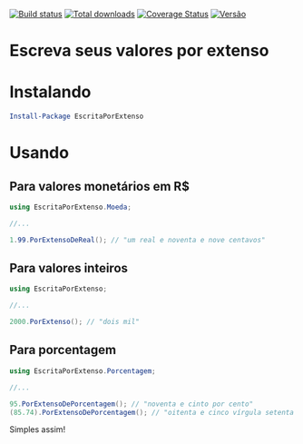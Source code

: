 [![Build status](https://ci.appveyor.com/api/projects/status/nkdw5ed1m10fyrl2?svg=true)](https://ci.appveyor.com/project/gimoteco/escritaporextenso)
[![Total downloads](https://img.shields.io/nuget/dt/EscritaPorExtenso.svg)](https://www.nuget.org/packages/EscritaPorExtenso/)
[![Coverage Status](https://coveralls.io/repos/gimoteco/EscritaPorExtenso/badge.svg?branch=master&service=github)](https://coveralls.io/github/gimoteco/EscritaPorExtenso?branch=master)
[![Versão](https://img.shields.io/nuget/v/EscritaPorExtenso.svg)](https://www.nuget.org/packages/EscritaPorExtenso/)

# Escreva seus valores por extenso

# Instalando
``` powershell
Install-Package EscritaPorExtenso 
```
# Usando

## Para valores monetários em R$

``` csharp
using EscritaPorExtenso.Moeda;

//... 

1.99.PorExtensoDeReal(); // "um real e noventa e nove centavos"
```

## Para valores inteiros
``` csharp
using EscritaPorExtenso;

//...

2000.PorExtenso(); // "dois mil"
```

## Para porcentagem
``` csharp
using EscritaPorExtenso.Porcentagem;

//...

95.PorExtensoDePorcentagem(); // "noventa e cinto por cento"
(85.74).PorExtensoDePorcentagem(); // "oitenta e cinco vírgula setenta e quatro por cento"
```

Simples assim!
